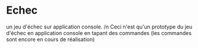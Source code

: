 # Echec
un jeu d'échec sur application console.
/n Ceci n'est qu'un prototype du jeu d'échec en application console en tapant des commandes (les commandes sont encore en cours de réalisation)
